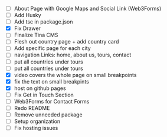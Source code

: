 - [ ] About Page with Google Maps and Social Link (Web3Forms)
- [ ] Add Husky
- [ ] Add tsc in package.json
- [x] Fix Drawer
- [ ] Finalize Tina CMS
- [ ] Flesh out country page + add country card
- [ ] Add specific page for each city
- [ ] navigation Links: home, about us, tours, contact
- [ ] put all countries under tours
- [ ] put all countries under tours
- [x] video covers the whole page on small breakpoints
- [x] fix the text on small breakpints
- [x] host on github pages
- [ ] Fix Get in Touch Section
- [ ] Web3Forms for Contact Forms
- [ ] Redo README
- [ ] Remove unneeded package
- [ ] Setup organization
- [ ] Fix hosting issues
